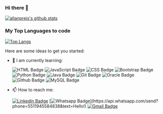 ### Hi there 👋

[![allanpreis's github stats](https://github-readme-stats.vercel.app/api?username=allanpreis&theme=nord&show_icons=true "![allanpreis's github stats")](https://github.com/allanpreis/github-readme-stats)

### My Top Languages to code

[![Top Langs](https://github-readme-stats.vercel.app/api/top-langs/?username=allanpreis&layout=compact&theme=nord)](https://github.com/allanpreis/github-readme-stats)

Here are some ideas to get you started:

- 🌱 I am currently learning: 

  ![HTML Badge](https://img.shields.io/badge/html5%20-%23E34F26.svg?&style=for-the-badge&logo=html5&logoColor=white)
  ![JavaScript Badge](https://img.shields.io/badge/javascript%20-%23323330.svg?&style=for-the-badge&logo=javascript&logoColor=%23F7DF1E)
  ![CSS Badge](https://img.shields.io/badge/css3%20-%231572B6.svg?&style=for-the-badge&logo=css3&logoColor=white)
  ![Bootstrap Badge](https://img.shields.io/badge/bootstrap%20-%23563D7C.svg?&style=for-the-badge&logo=bootstrap&logoColor=white)
  ![Python Badge](https://img.shields.io/badge/python%20-%2314354C.svg?&style=for-the-badge&logo=python&logoColor=white)
  ![Java Badge](https://img.shields.io/badge/java-%23ED8B00.svg?&style=for-the-badge&logo=java&logoColor=white)
  ![Git Badge](https://img.shields.io/badge/git%20-%23F05033.svg?&style=for-the-badge&logo=git&logoColor=white)
  ![Oracle Badge](https://img.shields.io/badge/oracle%20-%23F00000.svg?&style=for-the-badge&logo=oracle&logoColor=white)
  ![Github Badge](https://img.shields.io/badge/github%20-%23121011.svg?&style=for-the-badge&logo=github&logoColor=white)
  ![MySQL Badge](https://img.shields.io/badge/mysql-%2300f.svg?&style=for-the-badge&logo=mysql&logoColor=white)
- 📫 How to reach me:

  [![Linkedin Badge](https://img.shields.io/badge/linkedin%20-%230077B5.svg?&style=for-the-badge&logo=linkedin&logoColor=white&link=https://www.linkedin.com/in/allan-reis-997b82171/)](https://www.linkedin.com/in/allan-reis-997b82171/)
  [![Whatsapp Badge](https://img.shields.io/badge/WhatsApp-25D366?style=for-the-badge&logo=whatsapp&logoColor=white&link=https://api.whatsapp.com/send?phone=5511999434808&text=Hello!)](https://api.whatsapp.com/send?phone=5511945584838&text=Hello!)
  [![Gmail Badge](https://img.shields.io/badge/Gmail-D14836?style=for-the-badge&logo=gmail&logoColor=white&link=mailto:allanpreis31@gmail.com)](mailto:allanpreis31@gmail.com)






